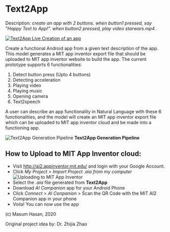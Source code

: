 # Text2App
Description: *create an app with 2 buttons. when button1 pressed, say "Happy Text to App!". when button2 pressed, play video starwars.mp4 .*


[![Text2App Live Creation of an app](http://img.youtube.com/vi/JtETeCqWX2U/0.jpg)](http://www.youtube.com/watch?v=JtETeCqWX2U "Text2App")


Create a functional Android app from a given text description of the app. This model generates a MIT app inventor export file that should be uploaded to MIT app inventor website to build the app. 
The current prototype supports 6 functionalities: 

1. Detect button press (Upto 4 buttons)
2. Detecting acceleration
3. Playing video
4. Playing music
5. Opening camera
6. Text2speech

A user can describe an app functionality in Natural Language with these 6 functionalities, and the model will create an MIT app inventor export file which can be uploaded to MIT app inventor cloud and be made into a functioning app.

![Text2App Generation Pipeline](https://raw.githubusercontent.com/Masum06/Text2App/master/text2app_diagram.jpg)
**Text2App Generation Pipeline**

## How to Upload to MIT App Inventor cloud:

* Visit http://ai2.appinventor.mit.edu/ and login with your Google Account.
* Click *My Project* > *Import Project .aia from my computer*
![Uploading to MIT App Inventor](https://raw.githubusercontent.com/Masum06/Text2App/master/app_inventor_upload.png)
* Select the *.aia* file generated from **Text2App** 
* Download *AI Companion* app for your Android Phone
* Click *Connect* > *AI Conpanion* > Scan the QR Code with the MIT AI2 Companion app in your phone
* Voila! You can now use the app

(c) Masum Hasan, 2020

Original project idea by: Dr. Zhijia Zhao
